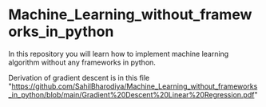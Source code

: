 # Machine_Learning_without_frameworks_in_python
In this repository you will learn how to implement machine learning algorithm without any frameworks in python.


Derivation of gradient descent is in this file "https://github.com/SahilBharodiya/Machine_Learning_without_frameworks_in_python/blob/main/Gradient%20Descent%20Linear%20Regression.pdf"
